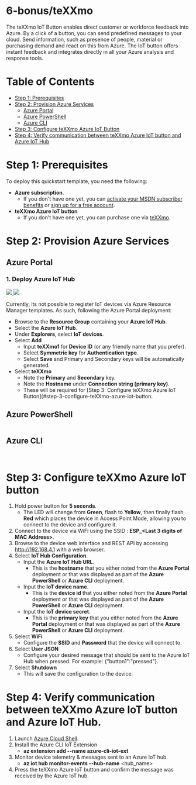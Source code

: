 # 6-bonus/teXXmo

The teXXmo IoT Button enables direct customer or workforce feedback into Azure. By a click of a button, you can send predefined messages to your cloud. Send information, such as presence of people, material or purchasing demand and react on this from Azure. The IoT button offers instant feedback and integrates directly in all your Azure analysis and response tools.

# Table of Contents

-   [Step 1: Prerequisites](#step-1-prerequisites)
-   [Step 2: Provision Azure Services](#step-2-provision-azure-services)
    -   [Azure Portal](#azure-portal)
    -   [Azure PowerShell](#azure-powershell)
    -   [Azure CLI](#azure-cli)
-   [Step 3: Configure teXXmo Azure IoT Button](#step-3-configure-teXXmo-azure-iot-button)
-   [Step 4: Verify communication between teXXmo Azure IoT button and Azure IoT Hub](#step-4-verify-communication-between-texxmo-azure-iot-button-and-azure-iot-hub)

# Step 1: Prerequisites

To deploy this quickstart template, you need the following:
* **Azure subscription**. 
  * If you don't have one yet, you can <a href="https://azure.microsoft.com/pricing/member-offers/msdn-benefits-details/">activate your MSDN subscriber benefits</a> or <a href="https://azure.microsoft.com/free">sign up for a free account</a>.
* **teXXmo Azure IoT button**
  * If you don't have one yet, you can purchase one via <a href="https://www.texxmo-shop.de/epages/82740787.sf/en_US/?ObjectPath=/Shops/82740787/Products/TX-IOT-20W-GR">teXXmo</a>.

# Step 2: Provision Azure Services

## Azure Portal

### 1. Deploy Azure IoT Hub

<a href="https://portal.azure.com/#create/Microsoft.Template/uri/https%3A%2F%2Fraw.githubusercontent.com%2Fjasonvriends%2Fazure-quickstart%2Fmaster%2F6-bonus%2FteXXmo%2Fazuredeploy-iothub.json" target="_blank">
    <img src="http://azuredeploy.net/deploybutton.png"/>
</a>
<a href="http://armviz.io/#/?load=https%3A%2F%2Fraw.githubusercontent.com%2Fjasonvriends%2Fazure-quickstart%2Fmaster%2F6-bonus%2FteXXmo%2Fazuredeploy-iothub.json" target="_blank">
    <img src="http://armviz.io/visualizebutton.png"/>
</a><br/>

Currently, its not possible to register IoT devices via Azure Resource Manager templates. As such, following the Azure Portal deployment:
* Browse to the **Resource Group** containing your **Azure IoT Hub**.
* Select the **Azure IoT Hub**.
* Under **Explorers**, select **IoT devices**.
* Select **Add**
  * Input **teXXmo1** for **Device ID** (or any friendly name that you prefer).
  * Select **Symmetric key** for **Authentication type**.
  * Select **Save** and Primary and Secondary keys will be automatically generated.
* Select **teXXmo**
  * Note the **Primary** and **Secondary** key.
  * Note the **Hostname** under **Connection string (primary key)**.
  * These will be required for [Step 3: Configure teXXmo Azure IoT Button](#step-3-configure-teXXmo-azure-iot-button.

## Azure PowerShell

```powershell

```

## Azure CLI

```shell


```

# Step 3: Configure teXXmo Azure IoT button

1. Hold power button for **5 seconds**.
   * The LED will change from **Green**, flash to **Yellow**, then finally flash **Red** which places the device in Access Point Mode, allowing you to connect to the device and configure it.
2. Connect to the device via WiFi using the SSID : **ESP_<Last 3 digits of MAC Address>**.
3. Browse to the device web interface and REST API by accessing http://192.168.4.1 with a web browser.
4. Select **IoT Hub Configuration**.
   * Input the **Azure IoT Hub URL**.
     * This is the **hostname** that you either noted from the **Azure Portal** deployment or that was displayed as part of the **Azure PowerShell** or **Azure CLI** deployment. 
   * Input the **IoT device name**.
     * This is the **device id** that you either noted from the **Azure Portal** deployment or that was displayed as part of the **Azure PowerShell** or **Azure CLI** deployment.    
   * Input the **IoT device secret**.
     * This is the **primary key** that you either noted from the **Azure Portal** deployment or that was displayed as part of the **Azure PowerShell** or **Azure CLI** deployment.    
5. Select **WiFi**
   * Configure the **SSID** and **Password** that the device will connect to.
6. Select **User JSON** 
   * Configure your desired message that should be sent to the Azure IoT Hub when pressed. For example: {"button1":"pressed"}.
7. Select **Shutdown**
   * This will save the configuration to the device.
   
# Step 4: Verify communication between teXXmo Azure IoT button and Azure IoT Hub.

1. Launch <a href="https://shell.azure.com">Azure Cloud Shell</a>.
2. Install the Azure CLI IoT Extension
   * **az extension add --name azure-cli-iot-ext**
3. Monitor device telemetry & messages sent to an Azure IoT hub.
   * **az iot hub monitor-events --hub-name** <hub_name>
4. Press the teXXmo Azure IoT button and confirm the message was received by the Azure IoT hub.

